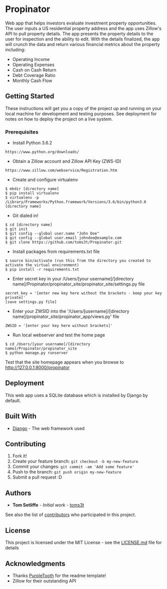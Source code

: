 # Propinator

Web app that helps investors evaluate investment property opportunities. The user inputs a US residential property address and the app uses Zillow's API to pull property details. The app presents the property details to the user for inspection and the ability to edit. With the details finalized, the app will crunch the data and return various financial metrics about the property including:
- Operating Income
- Operating Expenses
- Cash on Cash Return
- Debt Coverage Ratio
- Monthly Cash Flow

## Getting Started

These instructions will get you a copy of the project up and running on your local machine for development and testing purposes. See deployment for notes on how to deploy the project on a live system.

### Prerequisites

- Install Python 3.6.2
```
https://www.python.org/downloads/
```
- Obtain a Zillow account and Zillow API Key (ZWS-ID)
```
https://www.zillow.com/webservice/Registration.htm
```

- Create and configure virtualenv 
```
$ mkdir [directory name]
$ pip install virtualenv
$ virtualenv -p /Library/Frameworks/Python.framework/Versions/3.6/bin/python3.6 [directory name]
```
- Git dialed in! 
```
$ cd [directory name]
$ git init
$ git config --global user.name "John Doe"
$ git config --global user.email johndoe@example.com
$ git clone https://github.com/toms3t/Propinator.git
```
- Install packages from requirements.txt file

```
$ source bin/activate (run this from the directory you created to activate the virtual environment)
$ pip install -r requirements.txt
```
- Enter secret key in your /Users/[your username]/[directory name]/Propinator/propinator_site/propinator_site/settings.py file
```
secret_key = '[enter new key here without the brackets - keep your key private]'
[save settings.py file]
```
- Enter your ZWSID into the '/Users/[username]/[directory name]/propinator_site/propinator_app/views.py' file
```
ZWSID = '[enter your key here without brackets]'
```

- Run local webserver and test the home page
```
$ cd /Users/[your username]/[directory name]/Propinator/propinator_site
$ python manage.py runserver
```
Test that the site homepage appears when you browse to http://127.0.0.1:8000/propinator

## Deployment

This web app uses a SQLite database which is installed by Django by default.

## Built With

* [Django](http://www.djangoproject.com) - The web framework used

## Contributing

1. Fork it!
2. Create your feature branch: `git checkout -b my-new-feature`
3. Commit your changes: `git commit -am 'Add some feature'`
4. Push to the branch: `git push origin my-new-feature`
5. Submit a pull request :D

## Authors

* **Tom Setliffe** - *Initial work* - [toms3t](https://github.com/toms3t)

See also the list of [contributors](https://github.com/your/project/contributors) who participated in this project.

## License

This project is licensed under the MIT License - see the [LICENSE.md](LICENSE.md) file for details

## Acknowledgments

* Thanks [PurpleTooth](https://github.com/PurpleTooth) for the readme template!
* Zillow for their outstanding API
